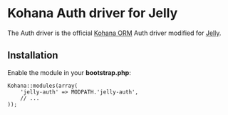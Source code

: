 # Kohana Auth driver for Jelly

The Auth driver is the official [Kohana ORM](https://github.com/kohana/orm) Auth driver modified for [Jelly](https://github.com/creatoro/jelly).

## Installation

Enable the module in your **bootstrap.php**:

	Kohana::modules(array(
		'jelly-auth' => MODPATH.'jelly-auth',
		// ...
	));
